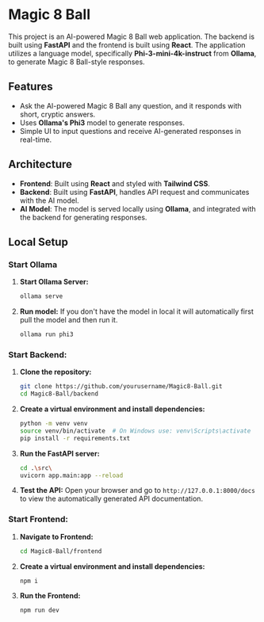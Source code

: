 # Magic 8 Ball

This project is an AI-powered Magic 8 Ball web application. The backend is built using **FastAPI** and the frontend is built using **React**. The application utilizes a language model, specifically **Phi-3-mini-4k-instruct** from **Ollama**, to generate Magic 8 Ball-style responses.

## Features
- Ask the AI-powered Magic 8 Ball any question, and it responds with short, cryptic answers.
- Uses **Ollama's Phi3** model to generate responses.
- Simple UI to input questions and receive AI-generated responses in real-time.

## Architecture
- **Frontend**: Built using **React** and styled with **Tailwind CSS**.
- **Backend**: Built using **FastAPI**, handles API request and communicates with the AI model.
- **AI Model**: The model is served locally using **Ollama**, and integrated with the backend for generating responses.

## Local Setup
### Start Ollama

1. **Start Ollama Server:**
    ```bash
    ollama serve
    ```
2. **Run model:** If you don't have the model in local it will automatically first pull the model and then run it.
    ```bash
    ollama run phi3
    ```

### Start Backend:
1. **Clone the repository:**
   ```bash
   git clone https://github.com/yourusername/Magic8-Ball.git
   cd Magic8-Ball/backend
   ```

2. **Create a virtual environment and install dependencies:**
    ```bash
    python -m venv venv
    source venv/bin/activate  # On Windows use: venv\Scripts\activate
    pip install -r requirements.txt
    ```

3. **Run the FastAPI server:**
    ```bash
    cd .\src\
    uvicorn app.main:app --reload
    ```

4. **Test the API:** Open your browser and go to `http://127.0.0.1:8000/docs` to view the automatically generated API documentation.

### Start Frontend:
1. **Navigate to Frontend:**
   ```bash
   cd Magic8-Ball/frontend
   ```

2. **Create a virtual environment and install dependencies:**
    ```bash
    npm i
    ```

3. **Run the Frontend:**
    ```bash
    npm run dev
    ```

